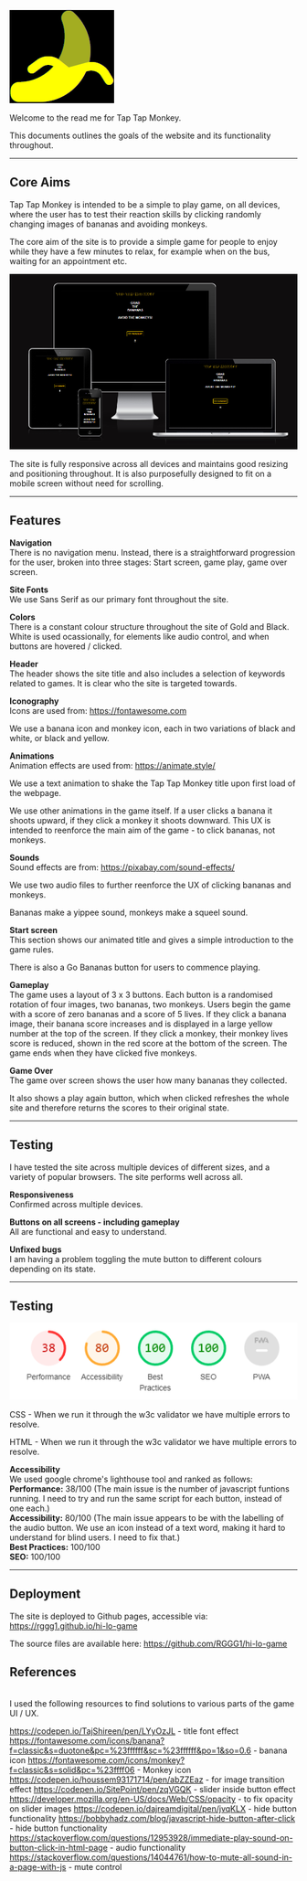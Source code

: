 ![Tap Tap Monkey Logo](assets/images/aBananaYellow.png)<br>

Welcome to the read me for Tap Tap Monkey.<br>

This documents outlines the goals of the website and its functionality throughout.<br>

------
## Core Aims<br>

Tap Tap Monkey is intended to be a simple to play game, on all devices, where the user has to test their reaction skills by clicking randomly changing images of bananas and avoiding monkeys.<br>

The core aim of the site is to provide a simple game for people to enjoy while they have a few minutes to relax, for example when on the bus, waiting for an appointment etc.<br>

![Am I Responsive](assets/images/amIResponsive.png)<br>

The site is fully responsive across all devices and maintains good resizing and positioning throughout. It is also purposefully designed to fit on a mobile screen without need for scrolling.<br>

------
## Features

<strong>Navigation</strong><br>
There is no navigation menu. Instead, there is a straightforward progression for the user, broken into three stages: Start screen, game play, game over screen.<br>


<strong>Site Fonts</strong><br>
We use Sans Serif as our primary font throughout the site.<br>

<strong>Colors</strong><br> 
There is a constant colour structure throughout the site of Gold and Black. White is used ocassionally, for elements like audio control, and when buttons are hovered / clicked.<br>

<strong>Header</strong><br> 
The header shows the site title and also includes a selection of keywords related to games. It is clear who the site is targeted towards.<br>

<strong>Iconography</strong><br> 
Icons are used from: https://fontawesome.com<br>

We use a banana icon and monkey icon, each in two variations of black and white, or black and yellow.<br>

<strong>Animations</strong><br> 
Animation effects are used from: https://animate.style/<br>

We use a text animation to shake the Tap Tap Monkey title upon first load of the webpage.<br>

We use other animations in the game itself. If a user clicks a banana it shoots upward, if they click a monkey it shoots downward. This UX is intended to reenforce the main aim of the game - to click bananas, not monkeys.<br>

<strong>Sounds</strong><br>
Sound effects are from: https://pixabay.com/sound-effects/<br>

We use two audio files to further reenforce the UX of clicking bananas and monkeys.<br>

Bananas make a yippee sound, monkeys make a squeel sound.<br>


<strong>Start screen</strong><br> 
This section shows our animated title and gives a simple introduction to the game rules.<br>

There is also a Go Bananas button for users to commence playing.<br>

<strong>Gameplay</strong><br> 
The game uses a layout of 3 x 3 buttons. Each button is a randomised rotation of four images, two bananas, two monkeys. Users begin the game with a score of zero bananas and a score of 5 lives. If they click a banana image, their banana score increases and is displayed in a large yellow number at the top of the screen. If they click a monkey, their monkey lives score is reduced, shown in the red score at the bottom of the screen. The game ends when they have clicked five monkeys.
<br>

<strong>Game Over</strong><br> 
The game over screen shows the user how many bananas they collected.<br>

It also shows a play again button, which when clicked refreshes the whole site and therefore returns the scores to their original state.<br>


------
## Testing

I have tested the site across multiple devices of different sizes, and a variety of popular browsers. The site performs well across all.<br>

<strong>Responsiveness</strong><br> Confirmed across multiple devices.<br>

<strong>Buttons on all screens - including gameplay</strong><br> All are functional and easy to understand.<br>

<strong>Unfixed bugs</strong><br> I am having a problem toggling the mute button to different colours depending on its state.<br>

------
## Testing
![Lighthouse Score](assets/images/lighthouse.png)<br>

CSS - When we run it through the w3c validator we have multiple errors to resolve.<br>

HTML - When we run it through the w3c validator we have multiple errors to resolve.<br>

<strong>Accessibility</strong><br> We used google chrome's lighthouse tool and ranked as follows:<br>
    <strong>Performance:</strong> 38/100 (The main issue is the number of javascript funtions running. I need to try and run the same script for each button, instead of one each.)<br>
    <strong>Accessibility:</strong> 80/100 (The main issue appears to be with the labelling of the audio button. We use an icon instead of a text word, making it hard to understand for blind users. I need to fix that.)<br>
    <strong>Best Practices:</strong> 100/100<br>
    <strong>SEO:</strong> 100/100<br>

------
## Deployment

The site is deployed to Github pages, accessible via: https://rggg1.github.io/hi-lo-game<br>


The source files are available here: https://github.com/RGGG1/hi-lo-game<br>

## References
<br>
I used the following resources to find solutions to various parts of the game UI / UX. <br>

https://codepen.io/TajShireen/pen/LYyOzJL - title font effect
https://fontawesome.com/icons/banana?f=classic&s=duotone&pc=%23ffffff&sc=%23ffffff&po=1&so=0.6 - banana icon
https://fontawesome.com/icons/monkey?f=classic&s=solid&pc=%23ffff06 - Monkey icon
https://codepen.io/houssem93171714/pen/abZZEaz - for image transition effect
https://codepen.io/SitePoint/pen/zqVGQK - slider inside button effect
https://developer.mozilla.org/en-US/docs/Web/CSS/opacity - to fix opacity on slider images
https://codepen.io/dajreamdigital/pen/jvqKLX - hide button functionality
https://bobbyhadz.com/blog/javascript-hide-button-after-click - hide button functionality
https://stackoverflow.com/questions/12953928/immediate-play-sound-on-button-click-in-html-page - audio functionality
https://stackoverflow.com/questions/14044761/how-to-mute-all-sound-in-a-page-with-js - mute control